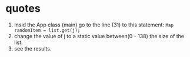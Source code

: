 # quotes

1. Insid the App class (main) go to the line (31) to this statement: `Map randomItem = list.get(j);` 
2. change the value of j to a static value between(0 - 138) the size of the list.
3. see the results.
